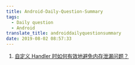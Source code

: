 ```yaml
---
title: Android-Daily-Question-Summary
tags:
  - Daily question
  - Android
translate_title: androiddailyquestionsummary
date: 2019-08-02 08:57:33
---
```

1. [自定义 Handler 时如何有效地避免内存泄漏问题？]()
